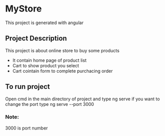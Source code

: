 # MyStore

This project is generated with angular

## Project Description
This project is about online store to buy some products
- It contain home page of product list 
- Cart to show product you select
- Cart cointain form to complete purchacing order

## To run project
Open cmd in the main directory of project and type ng serve 
if you want to change the port type ng serve --port 3000

### Note: 
3000 is port number
